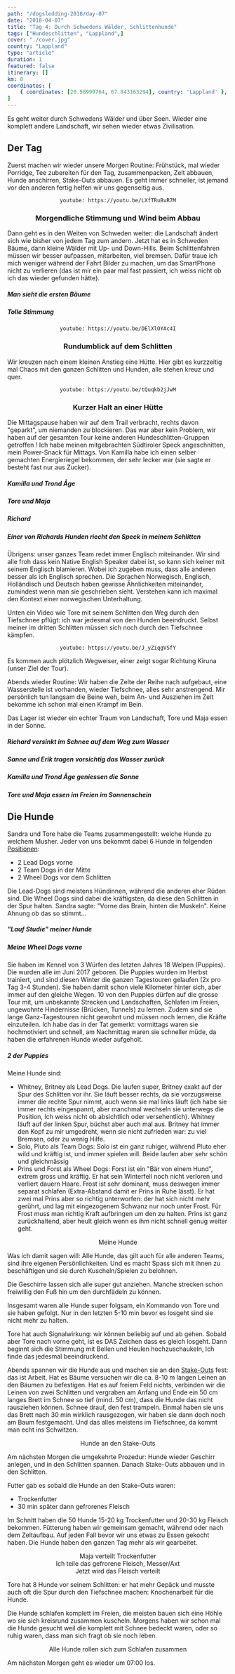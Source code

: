 ```yaml
---
path: "/dogsledding-2018/day-07"
date: "2018-04-07"
title: "Tag 4: Durch Schwedens Wälder, Schlittenhunde"
tags: ["Hundeschlitten", "Lappland",]
cover: "./cover.jpg"
country: "Lappland"
type: "article"
duration: 1
featured: false
itinerary: []
km: 0
coordinates: [
    { coordinates: [20.58999764, 67.843163294], country: 'Lappland' },
]
---
```


Es geht weiter durch Schwedens Wälder und über Seen. Wieder eine komplett andere Landschaft, wir sehen wieder etwas Zivilisation.

## Der Tag

Zuerst machen wir wieder unsere Morgen Routine: Frühstück, mal wieder Porridge, Tee zubereiten für den Tag, zusammenpacken, Zelt abbauen, Hunde anschirren, Stake-Outs abbauen.
Es geht immer schneller, ist jemand vor den anderen fertig helfen wir uns gegenseitig aus.

<center>

`youtube: https://youtu.be/LXfTRuBvR7M`
### Morgendliche Stimmung und Wind beim Abbau
</center>


Dann geht es in den Weiten von Schweden weiter: die Landschaft ändert sich wie bisher von jedem Tag zum andern. Jetzt hat es in Schweden Bäume, dann kleine Wälder mit Up- und Down-Hills. Beim Schlittenfahren müssen wir besser aufpassen, mitarbeiten, viel bremsen. Dafür traue ich mich weniger während der Fahrt Bilder zu machen, um das SmartPhone nicht zu verlieren (das ist mir ein paar mal fast passiert, ich weiss nicht ob ich das wieder gefunden hätte).

<rehype-image src="IMG_1041.JPG"></rehype-image>

##### Man sieht die ersten Bäume

<rehype-image src="IMG_1043.JPG"></rehype-image>

##### Tolle Stimmung


<center>

`youtube: https://youtu.be/DElXlOYAc4I`
### Rundumblick auf dem Schlitten
</center>


<rehype-image src="IMG_1073.JPG"></rehype-image>

Wir kreuzen nach einem kleinen Anstieg eine Hütte. Hier gibt es kurzzeitig mal Chaos mit den ganzen Schlitten und Hunden, alle stehen kreuz und quer.

<center>

`youtube: https://youtu.be/tQuqkb2jJwM`
### Kurzer Halt an einer Hütte
</center>

Die Mittagspause haben wir auf dem Trail verbracht, rechts davon "geparkt", um niemanden zu blockieren. Das war aber kein Problem, wir haben auf der gesamten Tour keine anderen Hundeschlitten-Gruppen getroffen ! Ich habe meinen mitgebrachten Südtiroler Speck angeschnitten, mein Power-Snack für Mittags. Von Kamilla habe ich einen selber gemachten Energieriegel bekommen, der sehr lecker war (sie sagte er besteht fast nur aus Zucker).

<rehype-image src="IMG_1122.JPG"></rehype-image>

##### Kamilla und Trond Åge

<rehype-image src="IMG_1123.JPG"></rehype-image>

##### Tore und Maja

<rehype-image src="IMG_1124.JPG"></rehype-image>

##### Richard

<rehype-image src="IMG_1118.JPG"></rehype-image>

##### Einer von Richards Hunden riecht den Speck in meinem Schlitten


Übrigens: unser ganzes Team redet immer Englisch miteinander. Wir sind alle froh dass kein Native English Speaker dabei ist, so kann sich keiner mit seinem Englisch blamieren. Wobei ich zugeben muss, dass alle anderen besser als ich Englisch sprechen. Die Sprachen Norwegisch, Englisch, Holländisch und Deutsch haben gewisse Ähnlichkeiten miteinander, zumindest wenn man sie geschrieben sieht. Verstehen kann ich maximal den Kontext einer norwegischen Unterhaltung.

Unten ein Video wie Tore mit seinem Schlitten den Weg durch den Tiefschnee pflügt: ich war jedesmal von den Hunden beeindruckt. Selbst meiner im dritten Schlitten müssen sich noch durch den Tiefschnee kämpfen.

<center>

`youtube: https://youtu.be/J_yZiqgVSfY`
</center>


Es kommen auch plötzlich Wegweiser, einer zeigt sogar Richtung Kiruna (unser Ziel der Tour).

<rehype-image src="20180407_122011_DogSledding-ActiveTromso-Zoomed.jpg"></rehype-image>


Abends wieder Routine: Wir haben die Zelte der Reihe nach aufgebaut, eine Wasserstelle ist vorhanden, wieder Tiefschnee, alles sehr anstrengend. Mir persönlich tun langsam die Beine weh, beim An- und Ausziehen im Zelt bekomme ich schon mal einen Krampf im Bein.

Das Lager ist wieder ein echter Traum von Landschaft, Tore und Maja essen in der Sonne.


<rehype-image src="IMG_1144.JPG"></rehype-image>

##### Richard versinkt im Schnee auf dem Weg zum Wasser

<rehype-image src="IMG_1148.JPG"></rehype-image>

##### Sanne und Erik tragen vorsichtig das Wasser zurück

<rehype-image src="IMG_1152.JPG"></rehype-image>

##### Kamilla und Trond Åge geniessen die Sonne

<rehype-image src="IMG_1154.JPG"></rehype-image>

##### Tore und Maja essen im Freien im Sonnenschein


## Die Hunde

Sandra und Tore habe die Teams zusammengestellt: welche Hunde zu welchem Musher. Jeder von uns bekommt dabei 6 Hunde in folgenden [Positionen](http://www.hssc-schlittenhunde.de/der-schlittenhundesport.cfm):

* 2 Lead Dogs vorne
* 2 Team Dogs in der Mitte
* 2 Wheel Dogs vor dem Schlitten 

Die Lead-Dogs sind meistens Hündinnen, während die anderen eher Rüden sind. Die Wheel Dogs sind dabei die kräftigsten, da diese den Schlitten in der Spur halten. Sandra sagte: "Vorne das Brain, hinten die Muskeln". Keine Ahnung ob das so stimmt...

<!-- TODO
<rehype-image src="IMG_1135-ANIMATION.gif"></rehype-image>
-->

##### "Lauf Studie" meiner Hunde

<rehype-image src="IMG_1236.JPG"></rehype-image>

##### Meine Wheel Dogs vorne

Sie haben im Kennel von 3 Würfen des letzten Jahres 18 Welpen (Puppies). Die wurden alle im Juni 2017 geboren. Die Puppies wurden im Herbst trainiert, und sind diesen Winter die ganzen Tagestouren gelaufen (2x pro Tag 3-4 Stunden). Sie haben damit schon viele Kilometer hinter sich, aber immer auf den gleiche Wegen. 10 von den Puppies dürfen auf die grosse Tour mit, um unbekannte Strecken und Landschaften, Schlafen im Freien, ungewohnte Hindernisse (Brücken, Tunnels) zu lernen. Zudem sind sie lange Ganz-Tagestouren nicht gewohnt und müssen noch lernen, die Kräfte einzuteilen. Ich habe das in der Tat gemerkt: vormittags waren sie hochmotiviert und schnell, am Nachmittag waren sie schneller müde, da haben die erfahrenen Hunde wieder aufgeholt.

<rehype-image src="IMG_1348.JPG"></rehype-image>

##### 2 der Puppies

Meine Hunde sind:
* Whitney, Britney als Lead Dogs. Die laufen super, Britney exakt auf der Spur des Schlitten vor ihr. Sie läuft besser rechts, da sie vorzugsweise immer die rechte Spur nimmt, auch wenn sie mal links läuft (ich habe sie immer rechts eingespannt, aber manchmal wechseln sie unterwegs die Position, Ich weiss nicht ob absichtlich oder versehentlich). Whitney läuft auf der linken Spur, büchst aber auch mal aus. Britney hat immer den Kopf zu mir umgedreht, wenn sie nicht zufrieden war: zu viel Bremsen, oder zu wenig Hilfe.
* Solo, Pluto als Team Dogs: Solo ist ein ganz ruhiger, während Pluto eher wild und kräftig ist, und immer spielen will. Beide laufen aber sehr schön und gleichmässig
* Prins und Forst als Wheel Dogs: Forst ist ein "Bär von einem Hund", extrem gross und kräftig. Er hat sein Winterfell noch nicht verloren und verliert dauern Haare. Frost ist sehr dominant, muss deswegen immer separat schlafen (Extra-Abstand damit er Prins in Ruhe lässt). Er hat zwei mal Prins aber so richtig unterworfen: der hat sich nicht mehr gerührt, und lag mit eingezogenem Schwanz nur noch unter Frost. Für Frost muss man richtig Kraft aufbringen um den zu halten. Prins ist ganz zurückhaltend, aber heult gleich wenn es ihm nicht schnell genug weiter geht.

<rehype-image src="Hunde.003.jpeg"><center>Meine Hunde</center></rehype-image>


Was ich damit sagen will: Alle Hunde, das gilt auch für alle anderen Teams, sind ihre eigenen Persönlichkeiten. Und es macht Spass sich mit ihnen zu beschäftigen und sie durch Kuscheln/Spielen zu belohnen.

Die Geschirre lassen sich alle super gut anziehen. Manche strecken schon freiwillig den Fuß hin um den durchfädeln zu können.

Insgesamt waren alle Hunde super folgsam, ein Kommando von Tore und sie haben gefolgt. Nur in den letzten 5-10 min bevor es losgeht sind sie nicht mehr zu halten.

Tore hat auch Signalwirkung: wir können beliebig auf und ab gehen. Sobald aber Tore nach vorne geht, ist es DAS Zeichen dass es gleich losgeht. Dann beginnt sich die Stimmung mit Bellen und Heulen hochzuschaukeln, Ich finde das jedesmal beeindruckend.

Abends spannen wir die Hunde aus und machen sie an den [Stake-Outs](http://www.hssc-schlittenhunde.de/der-schlittenhundesport.cfm) fest: das ist Arbeit. Hat es Bäume versuchen wir die ca. 8-10 m langen Leinen an den Bäumen zu befestigen. Hat es auf freiem Feld nichts, verbinden wir die Leinen von zwei Schlitten und vergraben am Anfang und Ende ein 50 cm langes Brett im Schnee so tief (mind. 50 cm), dass die Hunde das nicht rausziehen können. Schnee drauf, den fest trampeln. Einmal haben sie uns das Brett nach 30 min wirklich rausgezogen, wir haben sie dann doch noch am Baum festgemacht. Und das alles meistens im Tiefschnee, da kommt man echt ins Schwitzen.

<rehype-image src="IMG_1155.JPG"><center>Hunde an den Stake-Outs</center></rehype-image>


Am nächsten Morgen die umgekehrte Prozedur: Hunde wieder Geschirr anlegen, und in den Schlitten spannen. Danach Stake-Outs abbauen und in den Schlitten.

Futter gab es sobald die Hunde an den Stake-Outs waren:

* Trockenfutter
* 30 min später dann gefrorenes Fleisch

Im Schnitt haben die 50 Hunde 15-20 kg Trockenfutter und 20-30 kg Fleisch bekommen.
Fütterung haben wir gemeinsam gemacht, während oder nach dem Zeltaufbau. Auf jeden Fall bevor wir uns etwas zu Essen gekocht haben. Die Hunde haben den ganzen Tag mehr als wir gearbeitet.

<photo-composition>
<rehype-image src="IMG_1012.JPG"><center>Maja verteilt Trockenfutter</center></rehype-image>
<rehype-image src="IMG_1017.JPG"><center>Ich teile das gefrorene Fleisch, Messer/Axt</center></rehype-image>
<rehype-image src="IMG_0938.JPG"><center>Jetzt wird das Fleisch verteilt</center></rehype-image>
</photo-composition>

Tore hat 8 Hunde vor seinem Schlitten: er hat mehr Gepäck und musste auch oft die Spur durch den Tiefschnee machen: Knochenarbeit für die Hunde.

Die Hunde schlafen komplett im Freien, die meisten bauen sich eine Höhle wo sie sich kreisrund zusammen kuscheln. Morgens haben wir schon mal die Hunde gesucht weil die komplett mit Schnee bedeckt waren, oder so ruhig waren, dass man sich fragt ob sie noch leben.

<photo-composition>
<rehype-image src="IMG_0933.JPG"><center>Alle Hunde rollen sich zum Schlafen zusammen</center></rehype-image>
<rehype-image src="IMG_0954.JPG"><center></center></rehype-image>
</photo-composition>

Am nächsten Morgen geht es wieder um 07:00 los.
